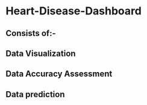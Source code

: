 # Heart-Disease-Dashboard

## Consists of:-
## Data Visualization
## Data Accuracy Assessment
## Data prediction